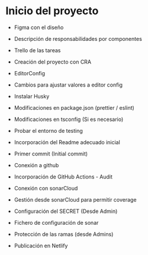 # Inicio del proyecto

- Figma con el diseño
- Descripción de responsabilidades por componentes
- Trello de las tareas


- Creación del proyecto con CRA

- EditorConfig
- Cambios para ajustar valores a editor config
- Instalar Husky
- Modificaciones en package.json (prettier / eslint)
- Modificaciones en tsconfig (Si es necesario)
- Probar el entorno de testing
- Incorporación del Readme adecuado inicial
- Primer commit (Initial commit)
- Conexión a github

- Incorporación de GitHub Actions - Audit
- Conexión con sonarCloud
- Gestión desde sonarCloud para permitir coverage
- Configuración del SECRET (Desde Admin)
- Fichero de configuración de sonar

- Protección de las ramas (desde Admins)
- Publicación en Netlify
